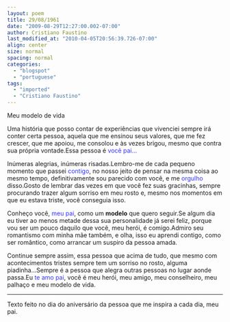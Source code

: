 ```yaml
---
layout: poem
title: 29/08/1961
date: "2009-08-29T12:27:00.002-07:00"
author: Cristiano Faustino
last_modified_at: "2010-04-05T20:56:39.726-07:00"
align: center
size: normal
spacing: normal
categories:
  - "blogspot"
  - "portuguese"
tags:
  - "imported"
  - "Cristiano Faustino"
---
```


Meu modelo de vida

Uma história que posso contar de experiências que vivenciei sempre irá conter certa pessoa, aquela que me ensinou seus valores, que me fez crescer, que me apoiou, me consolou e às vezes brigou, mesmo que contra sua própria vontade.Essa pessoa é <span style="color: rgb(51, 51, 255);">você pai...</span>

Inúmeras alegrias, inúmeras risadas.Lembro-me de cada pequeno momento que passei <span style="color: rgb(51, 51, 255);">contigo</span>, no nosso jeito de pensar na mesma coisa ao mesmo tempo, definitivamente sou parecido com você, e me <span style="color: rgb(51, 51, 255);">orgulho</span> disso.Gosto de lembrar das vezes em que você fez suas gracinhas, sempre procurando trazer algum sorriso em meu rosto e, mesmo nos momentos em que eu estava triste, você conseguia isso.

Conheço você, <span style="color: rgb(51, 51, 255);">meu pai</span>, como um <span style="font-weight: bold;">modelo</span> que quero seguir.Se algum dia eu tiver ao menos metade dessa sua personalidade já serei feliz, porque vou ser um pouco daquilo que você, meu herói, é comigo.Admiro seu romantismo com minha mãe também, e olha, isso eu aprendi contigo, como ser romântico, como arrancar um suspiro da pessoa amada.

Continue sempre assim, essa pessoa que acima de tudo, que mesmo com acontecimentos tristes sempre tem um sorriso no rosto, alguma piadinha...Sempre é a pessoa que alegra outras pessoas no lugar aonde passa.Eu <span style="color: rgb(51, 51, 255);">te amo pai</span>, você é meu herói, meu amigo, meu conselheiro, meu palhaço e meu modelo de vida.

---

Texto feito no dia do aniversário da pessoa que me inspira a cada dia, meu pai.